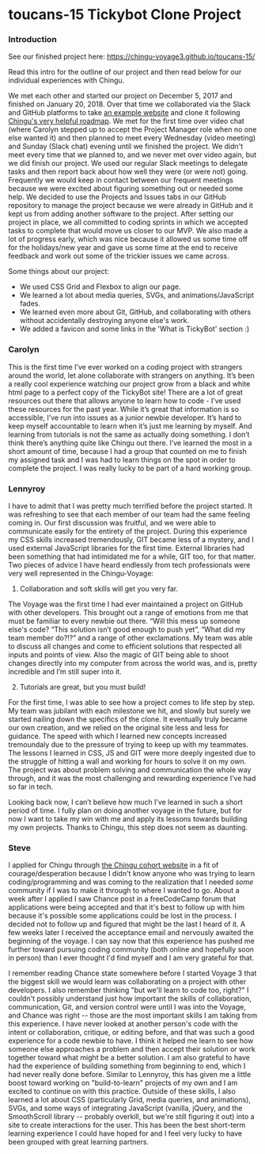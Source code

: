 # toucans-15 Tickybot Clone Project

### Introduction

See our finished project here: https://chingu-voyage3.github.io/toucans-15/

Read this intro for the outline of our project and then read below for our individual experiences with Chingu.

We met each other and started our project on December 5, 2017 and finished on January 20, 2018. Over that time we collaborated via the Slack and GitHub platforms to take [an example website](https://tickybott.herokuapp.com/) and clone it following [Chingu's very helpful roadmap](https://medium.com/chingu/the-voyage-3-remote-developer-project-process-2eda5aea2d51). We met for the first time over video chat (where Carolyn stepped up to accept the Project Manager role when no one else wanted it) and then planned to meet every Wednesday (video meeting) and Sunday (Slack chat) evening until we finished the project. We didn't meet every time that we planned to, and we never met over video again, but we did finish our project. We used our regular Slack meetings to delegate tasks and then report back about how well they were (or were not) going. Frequently we would keep in contact between our frequent meetings because we were excited about figuring something out or needed some help. We decided to use the Projects and Issues tabs in our GitHub repository to manage the project because we were already in GitHub and it kept us from adding another software to the project. After setting our project in place, we all committed to coding sprints in which we accepted tasks to complete that would move us closer to our MVP. We also made a lot of progress early, which was nice because it allowed us some time off for the holidays/new year and gave us some time at the end to receive feedback and work out some of the trickier issues we came across.

Some things about our project:

  * We used CSS Grid and Flexbox to align our page.
  * We learned a lot about media queries, SVGs, and animations/JavaScript fades.
  * We learned even more about Git, GitHub, and collaborating with others without accidentally destroying anyone else's work.
  * We added a favicon and some links in the 'What is TickyBot' section :)

### Carolyn

This is the first time I’ve ever worked on a coding project with strangers around the world, let alone collaborate with strangers on anything. It’s been a really cool experience watching our project grow from a black and white html page to a perfect copy of the TickyBot site! There are a lot of great resources out there that allows anyone to learn how to code - I’ve used these resources for the past year. While it’s great that information is so accessible, I’ve run into issues as a junior newbie developer. It’s hard to keep myself accountable to learn when it’s just me learning by myself. And learning from tutorials is not the same as actually doing something. I don’t think there’s anything quite like Chingu out there. I’ve learned the most in a short amount of time, because I had a group that counted on me to finish my assigned task and I was had to learn things on the spot in order to complete the project. I was really lucky to be part of a hard working group.

### Lennyroy

I have to admit that I was pretty much terrified before the project started. It was refreshing to see that each member of our team had the same feeling coming in. Our first discussion was fruitful, and we were able to communicate easily for the entirety of the project. During this experience my CSS skills increased tremendously, GIT became less of a mystery, and I used external JavaScript libraries for the first time. External libraries had been something that had intimidated me for a while, GIT too, for that matter.
Two pieces of advice I have heard endlessly from tech professionals were very well represented in the Chingu-Voyage:

1. Collaboration and soft skills will get you very far.

The Voyage was the first time I had ever maintained a project on GitHub with other developers. This brought out a range of emotions from me that must be familiar to every newbie out there. “Will this mess up someone else's code? “This solution isn’t good enough to push yet”, “What did my team member do?!?” and a range of other exclamations. My team was able to discuss all changes and come to efficient solutions that respected all inputs and points of view. Also the magic of GIT being able to shoot changes directly into my computer from across the world was, and is, pretty incredible and I’m still super into it.

2. Tutorials are great, but you must build!

For the first time, I was able to see how a project comes to life step by step. My team was jubilant with each milestone we hit, and slowly but surely we started nailing down the specifics of the clone. It eventually truly became our own creation, and we relied on the original site less and less for guidance. The speed with which I learned new concepts increased tremoundaly due to the pressure of trying to keep up with my teammates. The lessons I learned in CSS, JS and GIT were more deeply ingested due to the struggle of hitting a wall and working for hours to solve it on my own. The project was about problem solving and communication the whole way through, and it was the most challenging and rewarding experience I’ve had so far in tech.

Looking back now, I can’t believe how much I’ve learned in such a short period of time. I fully plan on doing another voyage in the future, but for now I want to take my win with me and apply its lessons towards building my own projects. Thanks to Chingu, this step does not seem as daunting.

### Steve

I applied for Chingu through [the Chingu cohort website](https://chingu-cohorts.github.io/chingu-directory/) in a fit of courage/desperation because I didn't know anyone who was trying to learn coding/programming and was coming to the realization that I needed _some_ community if I was to make it through to where I wanted to go. About a week after I applied I saw Chance post in a freeCodeCamp forum that applications were being accepted and that it's best to follow up with him because it's possible some applications could be lost in the process. I decided not to follow up and figured that might be the last I heard of it. A few weeks later I received the acceptance email and nervously awaited the beginning of the voyage. I can say now that this experience has pushed me further toward pursuing coding community (both online and hopefully soon in person) than I ever thought I'd find myself and I am very grateful for that.

I remember reading Chance state somewhere before I started Voyage 3 that the biggest skill we would learn was collaborating on a project with other developers. I also remember thinking "but we'll learn to code too, right?" I couldn't possibly understand just how important the skills of collaboration, communication, Git, and version control were until I was into the Voyage, and Chance was right -- those are the most important skills I am taking from this experience. I have never looked at another person's code with the intent or collaboration, critique, or editing before, and that was such a good experience for a code newbie to have. I think it helped me learn to see how someone else approaches a problem and then accept their solution or work together toward what might be a better solution. I am also grateful to have had the experience of building something from beginning to end, which I had never really done before. Similar to Lennyroy, this has given me a little boost toward working on "build-to-learn" projects of my own and I am excited to continue on with this practice. Outside of these skills, I also learned a lot about CSS (particularly Grid, media queries, and animations), SVGs, and some ways of integrating JavaScript (vanilla, jQuery, and the SmoothScroll library -- probably overkill, but we're still figuring it out) into a site to create interactions for the user. This has been the best short-term learning experience I could have hoped for and I feel very lucky to have been grouped with great learning partners.
